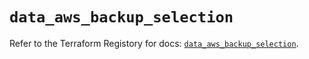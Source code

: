# `data_aws_backup_selection`

Refer to the Terraform Registory for docs: [`data_aws_backup_selection`](https://www.terraform.io/docs/providers/aws/d/backup_selection).
